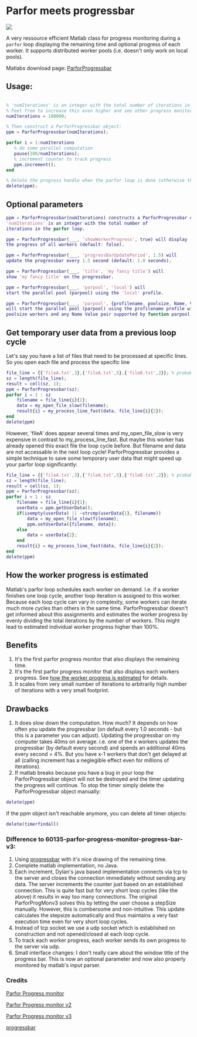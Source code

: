 # Parfor meets progressbar
<img align="top" src="https://github.com/fsaxen/ParforProgMon/raw/master/progress.png" />

A very ressource efficient Matlab class for progress monitoring during a `parfor` loop displaying the remaining time and optional progress of each worker.
It supports distributed worker pools (i.e. doesn't only work on local pools).

Matlabs download page: [ParforProgressbar](https://de.mathworks.com/matlabcentral/fileexchange/71436-parfor-progress-monitor-progress-bar-v4)

## Usage:
```Matlab

% 'numIterations' is an integer with the total number of iterations in the loop. 
% Feel free to increase this even higher and see other progress monitors fail.
numIterations = 100000;

% Then construct a ParforProgressbar object:
ppm = ParforProgressbar(numIterations);

parfor i = 1:numIterations
   % do some parallel computation
   pause(100/numIterations);
   % increment counter to track progress
   ppm.increment();
end

% Delete the progress handle when the parfor loop is done (otherwise the timer that keeps updating the progress might not stop).
delete(ppm);
```

## Optional parameters
```matlab
ppm = ParforProgressbar(numIterations) constructs a ParforProgressbar object.
'numIterations' is an integer with the total number of
iterations in the parfor loop.

ppm = ParforProgressbar(___, 'showWorkerProgress', true) will display
the progress of all workers (default: false).

ppm = ParforProgressbar(___, 'progressBarUpdatePeriod', 1.5) will
update the progressbar every 1.5 second (default: 1.0 seconds).

ppm = ParforProgressbar(___, 'title', 'my fancy title') will
show 'my fancy title' on the progressbar.

ppm = ParforProgressbar(___, 'parpool', 'local') will
start the parallel pool (parpool) using the 'local' profile.

ppm = ParforProgressbar(___, 'parpool', {profilename, poolsize, Name, Value}) 
will start the parallel pool (parpool) using the profilename profile with
poolsize workers and any Name Value pair supported by function parpool.
```

## Get temporary user data from a previous loop cycle
Let's say you have a list of files that need to be processed at specific lines.
So you open each file and process the specific line
```matlab
file_line = {{'fileA.txt',3},{'fileA.txt',5},{'fileB.txt',2}}; % probably much bigger
sz = length(file_line);
result = cell(sz, 1);
ppm = ParforProgressbar(sz);
parfor i = 1 : sz
    filename = file_line{i}{1};
    data = my_open_file_slow(filename);
    result{i} = my_process_line_fast(data, file_line{i}{2});
end
delete(ppm)
```
However, 'fileA' does appear several times and my_open_file_slow is very expensive in contrast to my_process_line_fast.
But maybe this worker has already opened this exact file the loop cycle before.
But filename and data are not accessable in the next loop cycle!
ParforProgressbar provides a simple technique to save some temporary user data that might speed up your parfor loop significantly:
```matlab
file_line = {{'fileA.txt',3},{'fileA.txt',5},{'fileB.txt',2}}; % probably much bigger
sz = length(file_line);
result = cell(sz, 1);
ppm = ParforProgressbar(sz);
parfor i = 1 : sz
    filename = file_line{i}{1};
    userData = ppm.getUserData();
    if(isempty(userData) || ~strcmp(userData{1}, filename))
        data = my_open_file_slow(filename);
        ppm.setUserData({filename, data});
    else
        data = userData{2};
    end
    result{i} = my_process_line_fast(data, file_line{i}{2});
end
delete(ppm)
```

## How the worker progress is estimated
Matlab's parfor loop schedules each worker on demand. I.e. if a worker finishes one loop cycle, another loop iteration is assigned to this worker. Because each loop cycle can vary in complexity, some workers can iterate much more cycles than others in the same time.
ParforProgressbar doesn't get informed about this assignments and estimates the worker progress by evenly dividing the total iterations by the number of workers. This might lead to estimated individual worker progress higher than 100%.

## Benefits
1. It's the first parfor progress monitor that also displays the remaining time.
2. It's the first parfor progress monitor that also displays each workers progress. See [how the worker progress is estimated](#how-the-worker-progress-is-estimated) for details.
3. It scales from very small number of iterations to arbitrarily high number of iterations with a very small footprint.

## Drawbacks
1. It does slow down the computation. How much? It depends on how often you update the progressbar (on default every 1.0 seconds - but this is a parameter you can adjust). 
Updating the progressbar on my computer takes 40ms on average. i.e. one of the x workers updates the progressbar (by default every second) and spends an additional 40ms every second = 4%.
But you have x-1 workers that don't get delayed at all (calling increment has a neglegible effect even for millions of iterations).
2. If matlab breaks because you have a bug in your loop the ParforProgressbar object will not be destroyed and the timer updating the progress will continue.
To stop the timer simply delete the ParforProgressbar object manually: 
```matlab 
delete(ppm)
```
If the ppm object isn't reachable anymore, you can delete all timer objects:
```matlab
delete(timerfindall)
```

### Difference to 60135-parfor-progress-monitor-progress-bar-v3:
1. Using [progressbar](https://de.mathworks.com/matlabcentral/fileexchange/6922-progressbar) with it's nice drawing of the remaining time.
2. Complete matlab implementation, no Java. 
3. Each increment, Dylan's java based implementation connects via tcp to the server and closes the connection immediately without sending any data.
The server increments the counter just based on an established connection.
This is quite fast but for very short loop cycles (like the above) it results in way too many connections.
The original ParforProgMonv3 solves this by letting the user choose a stepSize manually. However, this is combersome and non-intuitive.
This update calculates the stepsize automatically and thus maintains a very fast execution time even for very short loop cycles.
4. Instead of tcp socket we use a udp socket which is established on construction and not opened/closed at each loop cycle.
5. To track each worker progress, each worker sends its own progress to the server via udp.
6. Small interface changes: I don't really care about the window title of the progress bar. This is now an optional parameter and now also properly monitored by matlab's input parser.


### Credits
[Parfor Progress monitor](https://www.mathworks.com/matlabcentral/fileexchange/24594-parfor-progress-monitor)

[Parfor Progress monitor v2](https://www.mathworks.com/matlabcentral/fileexchange/31673-parfor-progress-monitor-v2)

[Parfor Progress monitor v3](https://de.mathworks.com/matlabcentral/fileexchange/60135-parfor-progress-monitor-progress-bar-v3)

[progressbar](https://de.mathworks.com/matlabcentral/fileexchange/6922-progressbar)
